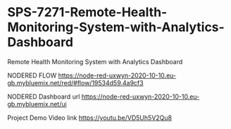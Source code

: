 # SPS-7271-Remote-Health-Monitoring-System-with-Analytics-Dashboard
Remote Health Monitoring System with Analytics Dashboard

NODERED FLOW https://node-red-uxwyn-2020-10-10.eu-gb.mybluemix.net/red/#flow/19534d59.4a9cf3


NODERED Dashboard url 
https://node-red-uxwyn-2020-10-10.eu-gb.mybluemix.net/ui

Project Demo Video link https://youtu.be/VD5Uh5V2Qu8

